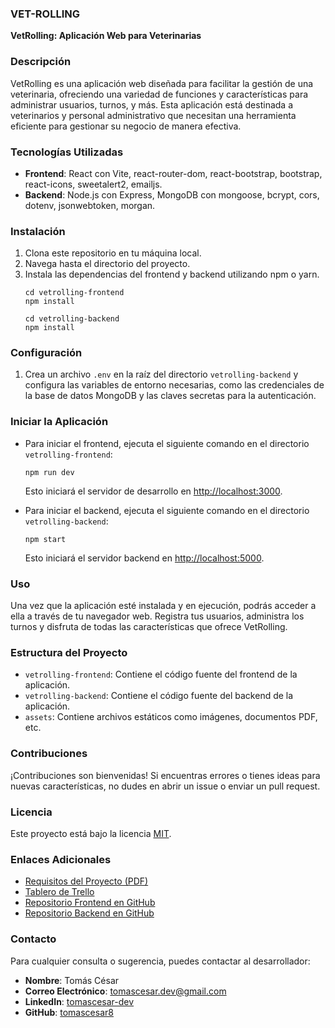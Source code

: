 ### VET-ROLLING

**VetRolling: Aplicación Web para Veterinarias**

### Descripción

VetRolling es una aplicación web diseñada para facilitar la gestión de una veterinaria, ofreciendo una variedad de funciones y características para administrar usuarios, turnos, y más. Esta aplicación está destinada a veterinarios y personal administrativo que necesitan una herramienta eficiente para gestionar su negocio de manera efectiva.

### Tecnologías Utilizadas

- **Frontend**: React con Vite, react-router-dom, react-bootstrap, bootstrap, react-icons, sweetalert2, emailjs.
- **Backend**: Node.js con Express, MongoDB con mongoose, bcrypt, cors, dotenv, jsonwebtoken, morgan.

### Instalación

1. Clona este repositorio en tu máquina local.
2. Navega hasta el directorio del proyecto.
3. Instala las dependencias del frontend y backend utilizando npm o yarn.
   ```
   cd vetrolling-frontend
   npm install
   ```
   ```
   cd vetrolling-backend
   npm install
   ```

### Configuración

1. Crea un archivo `.env` en la raíz del directorio `vetrolling-backend` y configura las variables de entorno necesarias, como las credenciales de la base de datos MongoDB y las claves secretas para la autenticación.

### Iniciar la Aplicación

- Para iniciar el frontend, ejecuta el siguiente comando en el directorio `vetrolling-frontend`:
  ```
  npm run dev
  ```
  Esto iniciará el servidor de desarrollo en [http://localhost:3000](http://localhost:3000).
  
- Para iniciar el backend, ejecuta el siguiente comando en el directorio `vetrolling-backend`:
  ```
  npm start
  ```
  Esto iniciará el servidor backend en [http://localhost:5000](http://localhost:5000).

### Uso

Una vez que la aplicación esté instalada y en ejecución, podrás acceder a ella a través de tu navegador web. Registra tus usuarios, administra los turnos y disfruta de todas las características que ofrece VetRolling.

### Estructura del Proyecto

- `vetrolling-frontend`: Contiene el código fuente del frontend de la aplicación.
- `vetrolling-backend`: Contiene el código fuente del backend de la aplicación.
- `assets`: Contiene archivos estáticos como imágenes, documentos PDF, etc.

### Contribuciones

¡Contribuciones son bienvenidas! Si encuentras errores o tienes ideas para nuevas características, no dudes en abrir un issue o enviar un pull request.

### Licencia

Este proyecto está bajo la licencia [MIT](LICENSE).

### Enlaces Adicionales

- [Requisitos del Proyecto (PDF)](https://tomascesar8.github.io/assets/files/requisitos-proyecto-final.pdf)
- [Tablero de Trello](https://trello.com/b/p44SyR6V/vetrolling)
- [Repositorio Frontend en GitHub](https://github.com/tomascesar8/vetrolling-frontend)
- [Repositorio Backend en GitHub](https://github.com/tomascesar8/vetrolling-backend)

### Contacto

Para cualquier consulta o sugerencia, puedes contactar al desarrollador:

- **Nombre**: Tomás César
- **Correo Electrónico**: tomascesar.dev@gmail.com
- **LinkedIn**: [tomascesar-dev](https://www.linkedin.com/in/tomascesar-dev/)
- **GitHub**: [tomascesar8](https://github.com/tomascesar8)